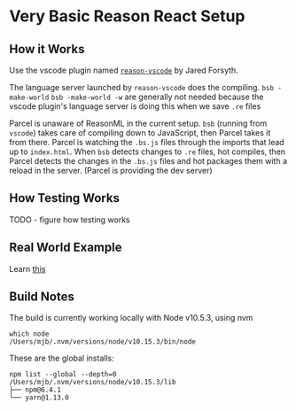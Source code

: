 Very Basic Reason React Setup
=============================

## How it Works

Use the vscode plugin named [`reason-vscode`](https://github.com/jaredly/reason-language-server) by Jared Forsyth.

The language server launched by `reason-vscode` does the compiling. `bsb -make-world` `bsb -make-world -w` are generally not needed because the vscode plugin's language server is doing this when we save `.re` files

Parcel is unaware of ReasonML in the current setup. `bsb` (running from `vscode`) takes care of compiling down to JavaScript, then Parcel takes it from there. Parcel is watching the `.bs.js` files through the imports that lead up to `index.html`. When `bsb` detects changes to `.re` files, hot compiles, then Parcel detects the changes in the `.bs.js` files and hot packages them with a reload in the server. (Parcel is providing the dev server)

## How Testing Works

TODO - figure how testing works

## Real World Example

Learn [this](https://github.com/jihchi/reason-react-realworld-example-app)

## Build Notes

The build is currently working locally with
Node v10.5.3, using nvm

```
which node
/Users/mjb/.nvm/versions/node/v10.15.3/bin/node
```

These are the global installs:

```
npm list --global --depth=0
/Users/mjb/.nvm/versions/node/v10.15.3/lib
├── npm@6.4.1
└── yarn@1.13.0
```